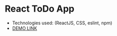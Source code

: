 # React ToDo App
- Technologies used: (ReactJS, CSS, eslint, npm)
- [DEMO LINK](https://morfeii.github.io/react_todo-app/)
